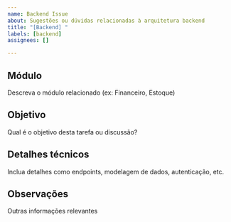 ```yaml
---
name: Backend Issue
about: Sugestões ou dúvidas relacionadas à arquitetura backend
title: "[Backend] "
labels: [backend]
assignees: []

---
```


## Módulo
Descreva o módulo relacionado (ex: Financeiro, Estoque)

## Objetivo
Qual é o objetivo desta tarefa ou discussão?

## Detalhes técnicos
Inclua detalhes como endpoints, modelagem de dados, autenticação, etc.

## Observações
Outras informações relevantes
